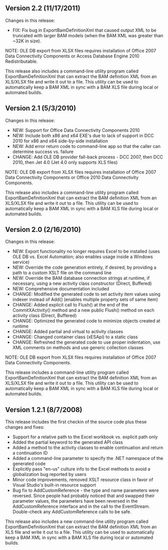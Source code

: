 ## Version 2.2 (11/17/2011)

Changes in this release:

* FIX: Fix bug in ExportBamDefinitionXml that caused output XML to be truncated with larger BAM models (when the BAM XML was greater than ~32K in size).

NOTE: OLE DB export from XLSX files requires installation of Office 2007 Data Connectivity Components or Access Database Engine 2010 Redistributable.

This release also includes a command-line utility program called ExportBamDefinitionXml that can extract the BAM definition XML from an XLS/XLSX file and write it out to a file. This utility can be used to automatically keep a BAM XML in sync with a BAM XLS file during local or automated builds.

## Version 2.1 (5/3/2010)

Changes in this release:

* NEW: Support for Office Data Connectivity Components 2010
* NEW: Include both x86 and x64 EXE's due to lack of support in DCC 2010 for x86 and x64 side-by-side installation
* NEW: Add error return code to command-line app so that the caller can determine success vs. failure
* CHANGE: Add OLE DB provider fall-back process - DCC 2007, then DCC 2010, then Jet 4.0 (Jet 4.0 only supports XLS files)

NOTE: OLE DB export from XLSX files requires installation of Office 2007 Data Connectivity Components or Office 2010 Data Connectivity Components.

This release also includes a command-line utility program called ExportBamDefinitionXml that can extract the BAM definition XML from an XLS/XLSX file and write it out to a file. This utility can be used to automatically keep a BAM XML in sync with a BAM XLS file during local or automated builds.

## Version 2.0 (2/16/2010)

Changes in this release:

* NEW: Export functionality no longer requires Excel to be installed (uses OLE DB vs. Excel Automation; also enables usage inside a Windows service)
* NEW: Override the code generation entirely, if desired, by providing a path to a custom XSLT file on the command line
* NEW: Override the BAM database connection strings at runtime, if necessary, using a new activity class constructor (Direct, Buffered)
* NEW: Comprehensive documentation included
* CHANGE: Modified the generated code to set activity item values using indexer instead of Add() (enables multiple property sets of same item)
* CHANGE: Added explicit call to Flush() at the end of the CommitXActivity() method and a new public Flush() method on each activity class (Direct, Buffered)
* CHANGE: Optimized the generated code to minimize objects created at runtime
* CHANGE: Added partial and virtual to activity classes
* CHANGE: Changed container class (xESApi) to a static class
* CHANGE: Refreshed the generated code to use proper indentation, use XML comments on methods and use generic collection classes

NOTE: OLE DB export from XLSX files requires installation of Office 2007 Data Connectivity Components.

This release includes a command-line utility program called ExportBamDefinitionXml that can extract the BAM definition XML from an XLS/XLSX file and write it out to a file. This utility can be used to automatically keep a BAM XML in sync with a BAM XLS file during local or automated builds.

## Version 1.2.1 (8/7/2008)

This release includes the first checkin of the source code plus these changes and fixes:

* Support for a relative path to the Excel workbook vs. explicit path only
* Added the partial keyword to the generated API class
* Added a method to the activity classes to enable continuation and return a continuation ID
* Added a command-line parameter to specify the .NET namespace of the generated code
* Explicitly pass "en-us" culture info to the Excel methods to avoid a globalization bug reported by users
* Minor code improvements, removed XSLT resource class in favor of Visual Studio's built-in resource support
* Bug fix to AddCustomReference - the type and name parameters were reversed. Since people had probably noticed that and swapped their parameter values, the parameters have been reversed in the AddCustomReference interface and in the call to the EventStream. Double-check any AddCustomReference calls to be safe.

This release also includes a new command-line utility program called ExportBamDefinitionXml that can extract the BAM definition XML from an XLS file and write it out to a file. This utility can be used to automatically keep a BAM XML in sync with a BAM XLS file during local or automated builds.
